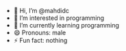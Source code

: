 - 👋 Hi, I’m @mahdidc
- 👀 I’m interested in programming
- 🌱 I’m currently learning programming
- 😄 Pronouns: male
- ⚡ Fun fact: nothing

<!---
mahdidc/mahdidc is a ✨ special ✨ repository because its `README.md` (this file) appears on your GitHub profile.
You can click the Preview link to take a look at your changes.
--->
